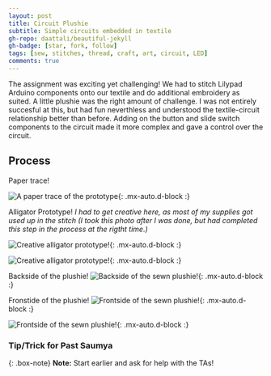 ```yaml
---
layout: post
title: Circuit Plushie
subtitle: Simple circuits embedded in textile
gh-repo: daattali/beautiful-jekyll
gh-badge: [star, fork, follow]
tags: [sew, stitches, thread, craft, art, circuit, LED]
comments: true
---
```


The assignment was exciting yet challenging! We had to stitch Lilypad Arduino components onto our textile and do additional embroidery as suited. A little plushie was the right amount of challenge. I was not entirely succesful at this, but had fun neverthless and understood the textile-circuit relationship better than before. Adding on the button and slide switch components to the circuit made it more complex and gave a control over the circuit.

## **Process**

Paper trace!

![A paper trace of the prototype](https://raw.githubusercontent.com/Saumya-x/Saumya-x.github.io/master/assets/img/papertrace.jpeg){: .mx-auto.d-block :}

Alligator Prototype!
*I had to get creative here, as most of my supplies got used up in the stitch (I took this photo after I was done, but had completed this step in the process at the rigtht time.)*

![Creative alligator prototype!](https://github.com/Saumya-x/Saumya-x.github.io/blob/master/assets/img/croc2.jpeg?raw=true){: .mx-auto.d-block :}


![Creative alligator prototype!](https://github.com/Saumya-x/Saumya-x.github.io/blob/master/assets/img/croc1.jpeg?raw=true){: .mx-auto.d-block :}

Backside of the plushie!
![Backside of the sewn plushie!](https://github.com/Saumya-x/Saumya-x.github.io/blob/master/assets/img/back100.jpeg?raw=true){: .mx-auto.d-block :}

Fronstide of the plushie!
![Frontside of the sewn plushie!](https://github.com/Saumya-x/Saumya-x.github.io/blob/master/assets/img/lit1.jpeg?raw=true){: .mx-auto.d-block :}


![Frontside of the sewn plushie!](https://github.com/Saumya-x/Saumya-x.github.io/blob/master/assets/img/lit2.jpeg?raw=true){: .mx-auto.d-block :}


### Tip/Trick for Past Saumya

{: .box-note}
**Note:** Start earlier and ask for help with the TAs!

